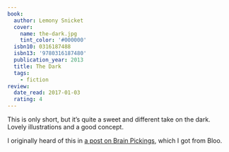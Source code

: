 ```yaml
---
book:
  author: Lemony Snicket
  cover:
    name: the-dark.jpg
    tint_color: '#000000'
  isbn10: 0316187488
  isbn13: '9780316187480'
  publication_year: 2013
  title: The Dark
  tags:
    - fiction
review:
  date_read: 2017-01-03
  rating: 4
---
```


This is only short, but it’s quite a sweet and different take on the dark. Lovely illustrations and a good concept.

I originally heard of this in [a post on Brain Pickings](https://www.brainpickings.org/2013/06/25/the-dark-lemony-snicket-jon-klassen/), which I got from Bloo.